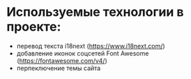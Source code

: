 # Используемые технологии в проекте:

- перевод текста i18next (https://www.i18next.com/)
- добавление иконок соцсетей Font Awesome (https://fontawesome.com/v4/)
- перпеключение темы сайта
